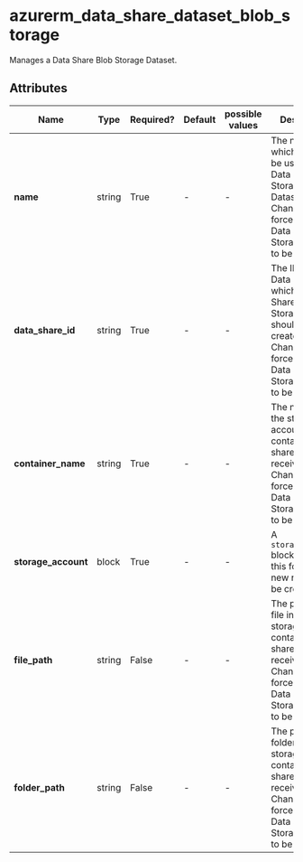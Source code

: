 # azurerm_data_share_dataset_blob_storage

Manages a Data Share Blob Storage Dataset.

## Attributes

| Name | Type | Required? | Default  | possible values | Description |
| ---- | ---- | --------- | -------- | ----------- | ----------- |
| **name** | string | True | -  |  -  | The name which should be used for this Data Share Blob Storage Dataset. Changing this forces a new Data Share Blob Storage Dataset to be created. | 
| **data_share_id** | string | True | -  |  -  | The ID of the Data Share in which this Data Share Blob Storage Dataset should be created. Changing this forces a new Data Share Blob Storage Dataset to be created. | 
| **container_name** | string | True | -  |  -  | The name of the storage account container to be shared with the receiver. Changing this forces a new Data Share Blob Storage Dataset to be created. | 
| **storage_account** | block | True | -  |  -  | A `storage_account` block. Changing this forces a new resource to be created. | 
| **file_path** | string | False | -  |  -  | The path of the file in the storage container to be shared with the receiver. Changing this forces a new Data Share Blob Storage Dataset to be created. | 
| **folder_path** | string | False | -  |  -  | The path of the folder in the storage container to be shared with the receiver. Changing this forces a new Data Share Blob Storage Dataset to be created. | 

